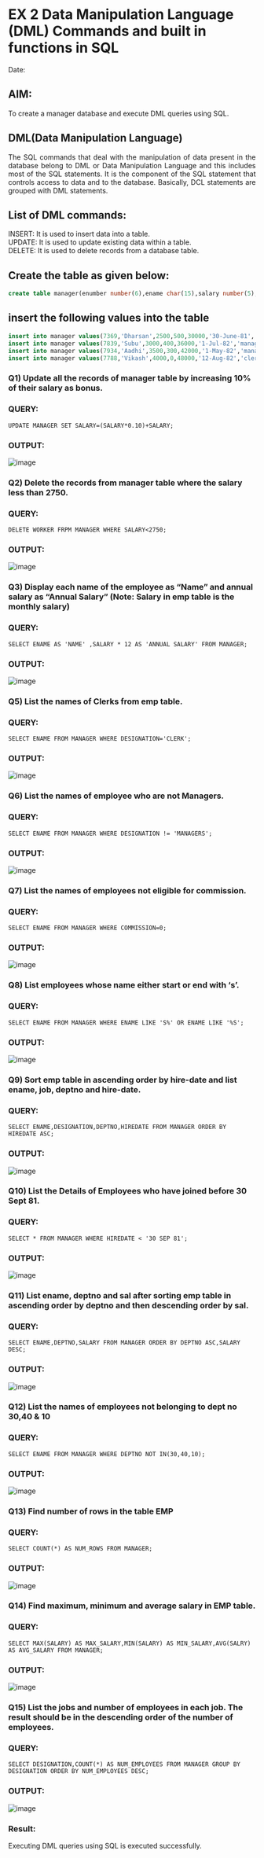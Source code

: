 # EX 2 Data Manipulation Language (DML) Commands and built in functions in SQL
Date:

## AIM:
To create a manager database and execute DML queries using SQL.


## DML(Data Manipulation Language)
<div align="justify">
The SQL commands that deal with the manipulation of data present in the database belong to DML or Data Manipulation Language and this includes most of the SQL statements. It is the component of the SQL statement that controls access to data and to the database. Basically, DCL statements are grouped with DML statements.
</div>

## List of DML commands: 
<div align="justify">
INSERT: It is used to insert data into a table.<br>
UPDATE: It is used to update existing data within a table.<br>
DELETE: It is used to delete records from a database table.<br>
</div>

## Create the table as given below:
```sql
create table manager(enumber number(6),ename char(15),salary number(5),commission number(4),annualsalary number(7),Hiredate date,designation char(10),deptno number(2),reporting char(10));
```
## insert the following values into the table
```sql
insert into manager values(7369,'Dharsan',2500,500,30000,'30-June-81','clerk',10,'John');
insert into manager values(7839,'Subu',3000,400,36000,'1-Jul-82','manager',null,'James');
insert into manager values(7934,'Aadhi',3500,300,42000,'1-May-82','manager',30,NULL);
insert into manager values(7788,'Vikash',4000,0,48000,'12-Aug-82','clerk',50,'Bond');
```

### Q1) Update all the records of manager table by increasing 10% of their salary as bonus.

### QUERY:
```
UPDATE MANAGER SET SALARY=(SALARY*0.10)+SALARY;
```
### OUTPUT:
![image](https://github.com/SanjithaBolisetti/EX-2-Data-Manipulation-Language-DML-and-Data-Control-Language-DCL-Commands/assets/119393633/a8843b5a-2219-4c38-8c4a-92fbd4e9322b)



### Q2) Delete the records from manager table where the salary less than 2750.


### QUERY:
```
DELETE WORKER FRPM MANAGER WHERE SALARY<2750;
```

### OUTPUT:
![image](https://github.com/SanjithaBolisetti/EX-2-Data-Manipulation-Language-DML-and-Data-Control-Language-DCL-Commands/assets/119393633/4fffac4e-230a-4c25-9ac4-681124979455)



### Q3) Display each name of the employee as “Name” and annual salary as “Annual Salary” (Note: Salary in emp table is the monthly salary)


### QUERY:
```
SELECT ENAME AS 'NAME' ,SALARY * 12 AS 'ANNUAL SALARY' FROM MANAGER;
```

### OUTPUT:
![image](https://github.com/SanjithaBolisetti/EX-2-Data-Manipulation-Language-DML-and-Data-Control-Language-DCL-Commands/assets/119393633/c8eeceff-7e20-4288-8fa9-9c6c11301881)



### Q5)	List the names of Clerks from emp table.


### QUERY:
```
SELECT ENAME FROM MANAGER WHERE DESIGNATION='CLERK';
```

### OUTPUT:
![image](https://github.com/SanjithaBolisetti/EX-2-Data-Manipulation-Language-DML-and-Data-Control-Language-DCL-Commands/assets/119393633/10088bd7-599e-4f36-a6a2-1ae5a8080a22)

### Q6)	List the names of employee who are not Managers.


### QUERY:
```
SELECT ENAME FROM MANAGER WHERE DESIGNATION != 'MANAGERS';
```


### OUTPUT:
![image](https://github.com/SanjithaBolisetti/EX-2-Data-Manipulation-Language-DML-and-Data-Control-Language-DCL-Commands/assets/119393633/36b6838c-bae1-4f37-b08e-3c1a5e5c1002)



### Q7)	List the names of employees not eligible for commission.


### QUERY:
```
SELECT ENAME FROM MANAGER WHERE COMMISSION=0;
```

### OUTPUT:
![image](https://github.com/SanjithaBolisetti/EX-2-Data-Manipulation-Language-DML-and-Data-Control-Language-DCL-Commands/assets/119393633/88ad2b4d-7bb5-4158-9d70-ec77d2aae863)


### Q8)	List employees whose name either start or end with ‘s’.


### QUERY:
```
SELECT ENAME FROM MANAGER WHERE ENAME LIKE 'S%' OR ENAME LIKE '%S';
```

### OUTPUT:
![image](https://github.com/SanjithaBolisetti/EX-2-Data-Manipulation-Language-DML-and-Data-Control-Language-DCL-Commands/assets/119393633/c6731be9-ac28-4e58-b9d2-f01d7a500b4a)


### Q9) Sort emp table in ascending order by hire-date and list ename, job, deptno and hire-date.


### QUERY:
```
SELECT ENAME,DESIGNATION,DEPTNO,HIREDATE FROM MANAGER ORDER BY HIREDATE ASC;
```

### OUTPUT:
![image](https://github.com/SanjithaBolisetti/EX-2-Data-Manipulation-Language-DML-and-Data-Control-Language-DCL-Commands/assets/119393633/9c3b2475-5d3f-4be7-8baf-2258af5f5cc2)



### Q10) List the Details of Employees who have joined before 30 Sept 81.


### QUERY:
```
SELECT * FROM MANAGER WHERE HIREDATE < '30 SEP 81';
```

### OUTPUT:
![image](https://github.com/SanjithaBolisetti/EX-2-Data-Manipulation-Language-DML-and-Data-Control-Language-DCL-Commands/assets/119393633/77a50f94-0847-4fff-8f66-7fcc3332291d)




### Q11)	List ename, deptno and sal after sorting emp table in ascending order by deptno and then descending order by sal.


### QUERY:
```
SELECT ENAME,DEPTNO,SALARY FROM MANAGER ORDER BY DEPTNO ASC,SALARY DESC;
```

### OUTPUT:
![image](https://github.com/SanjithaBolisetti/EX-2-Data-Manipulation-Language-DML-and-Data-Control-Language-DCL-Commands/assets/119393633/d97b720f-6e6b-4065-92fd-ef8336e7c8be)


### Q12) List the names of employees not belonging to dept no 30,40 & 10

### QUERY:
```
SELECT ENAME FROM MANAGER WHERE DEPTNO NOT IN(30,40,10);
```

### OUTPUT:
![image](https://github.com/SanjithaBolisetti/EX-2-Data-Manipulation-Language-DML-and-Data-Control-Language-DCL-Commands/assets/119393633/c5bd1deb-95c3-4651-bf3a-da21124670fc)



### Q13) Find number of rows in the table EMP

### QUERY:
```
SELECT COUNT(*) AS NUM_ROWS FROM MANAGER;
```


### OUTPUT:
![image](https://github.com/SanjithaBolisetti/EX-2-Data-Manipulation-Language-DML-and-Data-Control-Language-DCL-Commands/assets/119393633/bd64d652-52a1-4440-b2ca-ae1aac92cc84)



### Q14) Find maximum, minimum and average salary in EMP table.

### QUERY:
```
SELECT MAX(SALARY) AS MAX_SALARY,MIN(SALARY) AS MIN_SALARY,AVG(SALRY) AS AVG_SALARY FROM MANAGER;
```


### OUTPUT:
![image](https://github.com/SanjithaBolisetti/EX-2-Data-Manipulation-Language-DML-and-Data-Control-Language-DCL-Commands/assets/119393633/c310ac55-d933-4142-98ab-4ba1bac62ea2)


### Q15) List the jobs and number of employees in each job. The result should be in the descending order of the number of employees.

### QUERY:
```
SELECT DESIGNATION,COUNT(*) AS NUM_EMPLOYEES FROM MANAGER GROUP BY DESIGNATION ORDER BY NUM_EMPLOYEES DESC;
```

### OUTPUT:
![image](https://github.com/SanjithaBolisetti/EX-2-Data-Manipulation-Language-DML-and-Data-Control-Language-DCL-Commands/assets/119393633/3a3e76d4-42af-4033-98c7-6e04c2a3f965)

### Result:
Executing DML queries using SQL is executed successfully.

